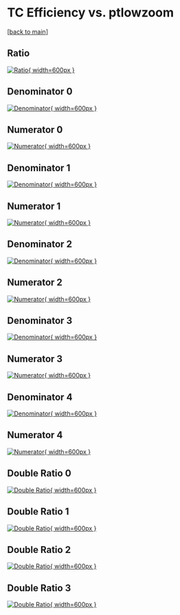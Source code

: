# TC Efficiency vs. ptlowzoom

[[back to main](./)]



## Ratio

[![Ratio](../mtv/var/TC_base_211_1_eff_ptlowzoom.png){ width=600px }](../mtv/var/TC_base_211_1_eff_ptlowzoom.pdf)

## Denominator 0

[![Denominator](../mtv/den/TC_base_211_1_eff_ptlowzoom_den0.png){ width=600px }](../mtv/den/TC_base_211_1_eff_ptlowzoom_den0.pdf)

## Numerator 0

[![Numerator](../mtv/num/TC_base_211_1_eff_ptlowzoom_num0.png){ width=600px }](../mtv/num/TC_base_211_1_eff_ptlowzoom_num0.pdf)

## Denominator 1

[![Denominator](../mtv/den/TC_base_211_1_eff_ptlowzoom_den1.png){ width=600px }](../mtv/den/TC_base_211_1_eff_ptlowzoom_den1.pdf)

## Numerator 1

[![Numerator](../mtv/num/TC_base_211_1_eff_ptlowzoom_num1.png){ width=600px }](../mtv/num/TC_base_211_1_eff_ptlowzoom_num1.pdf)

## Denominator 2

[![Denominator](../mtv/den/TC_base_211_1_eff_ptlowzoom_den2.png){ width=600px }](../mtv/den/TC_base_211_1_eff_ptlowzoom_den2.pdf)

## Numerator 2

[![Numerator](../mtv/num/TC_base_211_1_eff_ptlowzoom_num2.png){ width=600px }](../mtv/num/TC_base_211_1_eff_ptlowzoom_num2.pdf)

## Denominator 3

[![Denominator](../mtv/den/TC_base_211_1_eff_ptlowzoom_den3.png){ width=600px }](../mtv/den/TC_base_211_1_eff_ptlowzoom_den3.pdf)

## Numerator 3

[![Numerator](../mtv/num/TC_base_211_1_eff_ptlowzoom_num3.png){ width=600px }](../mtv/num/TC_base_211_1_eff_ptlowzoom_num3.pdf)

## Denominator 4

[![Denominator](../mtv/den/TC_base_211_1_eff_ptlowzoom_den4.png){ width=600px }](../mtv/den/TC_base_211_1_eff_ptlowzoom_den4.pdf)

## Numerator 4

[![Numerator](../mtv/num/TC_base_211_1_eff_ptlowzoom_num4.png){ width=600px }](../mtv/num/TC_base_211_1_eff_ptlowzoom_num4.pdf)

## Double Ratio 0

[![Double Ratio](../mtv/ratio/TC_base_211_1_eff_ptlowzoom_ratio0.png){ width=600px }](../mtv/ratio/TC_base_211_1_eff_ptlowzoom_ratio0.pdf)

## Double Ratio 1

[![Double Ratio](../mtv/ratio/TC_base_211_1_eff_ptlowzoom_ratio1.png){ width=600px }](../mtv/ratio/TC_base_211_1_eff_ptlowzoom_ratio1.pdf)

## Double Ratio 2

[![Double Ratio](../mtv/ratio/TC_base_211_1_eff_ptlowzoom_ratio2.png){ width=600px }](../mtv/ratio/TC_base_211_1_eff_ptlowzoom_ratio2.pdf)

## Double Ratio 3

[![Double Ratio](../mtv/ratio/TC_base_211_1_eff_ptlowzoom_ratio3.png){ width=600px }](../mtv/ratio/TC_base_211_1_eff_ptlowzoom_ratio3.pdf)

